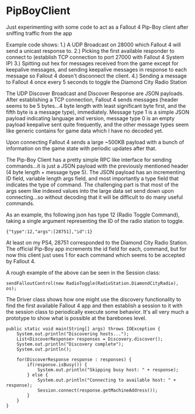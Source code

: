 # PipBoyClient
Just experimenting with some code to act as a Fallout 4 Pip-Boy client after sniffing traffic from the app

Example code shows:
1.) A UDP Broadcast on 28000 which Fallout 4 will send a unicast response to.
2.) Picking the first available responder to connect to (establish TCP connection to port 27000 with Fallout 4 System IP)
3.) Spitting out hex for messages received from the game except for keepalive messages, and sending keepalive messages 
in response to each message so Fallout 4 doesn't disconnect the client.
4.) Sending a message to Fallout 4 once every 5 seconds to toggle the Diamond City Radio Station

The UDP Discover Broadcast and Discover Response are JSON payloads.  After establishing a TCP connection, Fallout 4 sends 
messages (header seems to be 5 bytes...4 byte length with least significant byte first, and the fifth byte is a message type),
immediately.  Message type 1 is a simple JSON payload indicating language and version, message type 0 is an empty payload keepalive
sent quite frequently, and the other message types seem like generic contains for game data which I have no decoded yet.

Upon connecting Fallout 4 sends a large ~500KB payload with a bunch of information on the game state with periodic updates after that.

The Pip-Boy Client has a pretty simple RPC like interface for sending commands...it is just a JSON payload with the previously
mentioned header (4 byte length + message type 5).  The JSON payload has an incrementing ID field, variable length args field, 
and most importantly a type field that indicates the type of command.  The challenging part is that most of the args
seem like indexed values into the large data set send down upon connecting...so without decoding that it will be difficult
to do many useful commands.

As an example, ths following json has type 12 (Radio Toggle Command), taking a single argument representing the ID of the radio station to toggle.

    {"type":12,"args":[28751],"id":1}
  
At least on my PS4, 28751 corresponded to the Diamond City Radio Station.  The official Pip-Boy app increments the id field for each,
command, but for now this client just uses 1 for each command which seems to be accepted by Fallout 4.

A rough example of the above can be seen in the Session class:

    sendFalloutControl(new RadioToggle(RadioStation.DiamondCityRadio), os);

The Driver class shows how one might use the discovery functionality to find the first available Fallout 4 app and then establish a session to it with the session class to periodically execute some behavior.  It's all very much a prototype to show what is possible at the barebones level.

	public static void main(String[] args) throws IOException {
		System.out.println("Discovering hosts...");
		List<DiscoverResponse> responses = Discovery.discover();
		System.out.println("Discovery complete");
		System.out.println();
		
		for(DiscoverResponse response : responses) {
			if(response.isBusy()) {
				System.out.println("Skipping busy host: " + response);
			} else {
				System.out.println("Connecting to available host: " + response);
				Session.connect(response.getMachineAddress());
			}
		}
	}
